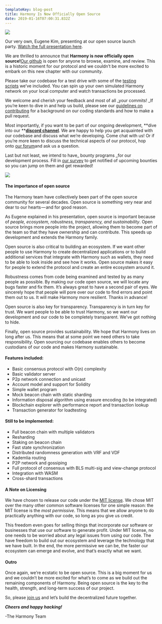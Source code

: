 ```yaml
---
templateKey: blog-post
title: Harmony Is Now Officially Open Source
date: 2019-01-16T07:00:31.832Z
---
```

![](images/uploaded/0-ydpqiauqrjw1ovjppng_1553664856.png)

Our very own, Eugene Kim, presenting at our open source launch party. [Watch the full presentation here](https://www.youtube.com/watch?v=mfKz0hsniA0&t=3s).  

We are thrilled to announce that **Harmony is now officially open source!**[Our github](http://github.com/harmony-one) is open for anyone to browse, examine, and review. This is a historic moment for our protocol and we couldn’t be more excited to embark on this new chapter with our community.

Please take our codebase for a test drive with some of the [testing scripts](https://github.com/harmony-one/harmony/blob/master/README.md#usage) we’ve included. You can spin up your own simulated Harmony network on your local computer and watch transactions be processed.

We welcome and cherish your feedback and most of all _your commits! _If you’re keen to dive in and help us build, please see our [guidelines on contributing](https://github.com/harmony-one/harmony/blob/master/CONTRIBUTING.md) for a background on our coding standards and how to make a pull request.

Most importantly, if you want to be part of our ongoing development, **dive into our **[**discord channel**](https://discordapp.com/invite/vyHsuvU). We are happy to help you get acquainted with our codebase and discuss what we’re developing. Come chat with us! Or if you’re more keen to discuss the technical aspects of our protocol, hop onto [our forum](https://talk.harmony.one/)and ask us a question.

Last but not least, we intend to have_ bounty programs _for our development process. Fill in [our survey](https://harmony.one/community-survey) to get notified of upcoming bounties so you can jump on them and get rewarded!

![](images/uploaded/1-jyqda8snwoowjhtmp1qqtapng_1553665012.png)

#### The importance of open source

The Harmony team have collectively been part of the open source community for several decades. Open source is something very near and dear to our hearts — and for good reason.

As Eugene explained in his presentation, open source is important because of _people, ecosystem, robustness, transparency, and sustainability_. Open source brings more people into the project, allowing them to become part of the team so that they have ownership and can contribute. This speeds up development and extends the Harmony family.

Open source is also critical to building an ecosystem. If we want other people to use Harmony to create decentralized applications or to build additional services that integrate with Harmony such as wallets, they need to be able to look inside and see how it works. Open source makes it easy for people to extend the protocol and create an entire ecosystem around it.

Robustness comes from code being examined and tested by as many people as possible. By making our code open source, we will locate any bugs faster and fix them. It’s always great to have a second pair of eyes. We sincerely hope that people will pore over our code to find errors and point them out to us. It will make Harmony more resilient. Thanks in advance!

Open source is also key for transparency. Transparency is in turn key for trust. We want people to be able to trust Harmony, so we want our development and our code to be completely transparent. We’ve got nothing to hide.

Finally, open source provides sustainability. We hope that Harmony lives on long after us. This means that at some point we need others to take responsibility. Open sourcing our codebase enables others to become custodians of our code and makes Harmony sustainable.

#### Features included:

*   Basic consensus protocol with O(n) complexity
*   Basic validator server
*   P2p network connection and unicast
*   Account model and support for Solidity
*   Simple wallet program
*   Mock beacon chain with static sharding
*   Information disposal algorithm using erasure encoding (to be integrated)
*   Blockchain explorer with performance report and transaction lookup
*   Transaction generator for loadtesting

#### Still to be implemented:

*   Full beacon chain with multiple validators
*   Resharding
*   Staking on beacon chain
*   Fast state synchronization
*   Distributed randomness generation with VRF and VDF
*   Kademlia routing
*   P2P network and gossiping
*   Full protocol of consensus with BLS multi-sig and view-change protocol
*   Integration with WASM
*   Cross-shard transactions

#### A Note on Licensing

We have chosen to release our code under the [MIT license](https://github.com/harmony-one/harmony/blob/master/LICENSE). We chose MIT over the many other common software licenses for one simple reason: the MIT license is the _most permissive_. This means that we allow anyone to do practically anything with our code, so long as you give us credit.

This freedom even goes for selling things that incorporate our software or businesses that use our software to generate profit. Under MIT license, no one needs to be worried about any legal issues from using our code. The have freedom to build out our ecosystem and leverage the technology that we have built. In the end, the more permissive we can be, the faster our ecosystem can emerge and evolve, and that’s exactly what we want.

#### Outro

Once again, we’re ecstatic to be open source. This is a big moment for us and we couldn’t be more excited for what’s to come as we build out the remaining components of Harmony. Being open source is the key to the health, strength, and long-term success of our project.

So, please [join us](https://discordapp.com/invite/vyHsuvU) and let’s build the decentralized future together.

**_Cheers and happy hacking!_**

\-The Harmony Team
